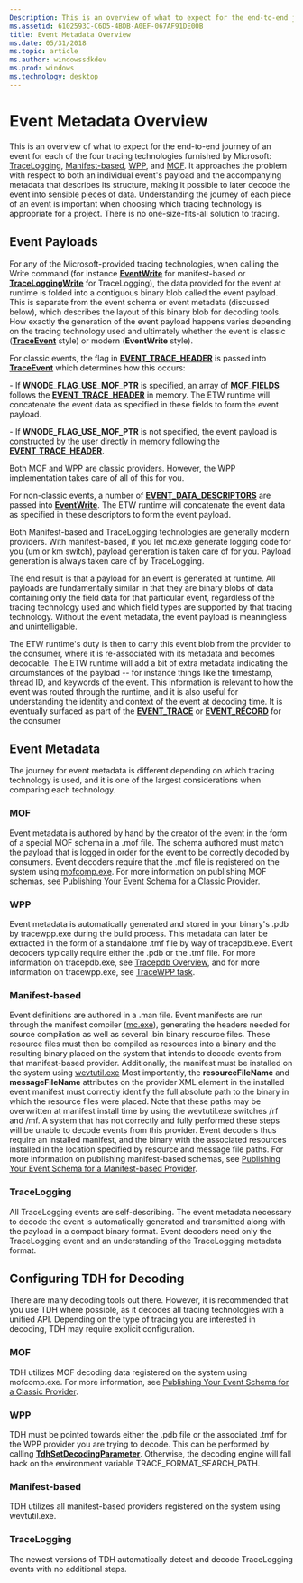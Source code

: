 ```yaml
---
Description: This is an overview of what to expect for the end-to-end journey of an event for each of the four tracing technologies furnished by Microsoft TraceLogging, Manifest-based, WPP, and MOF.
ms.assetid: 6102593C-C6D5-4BDB-A0EF-067AF91DE00B
title: Event Metadata Overview
ms.date: 05/31/2018
ms.topic: article
ms.author: windowssdkdev
ms.prod: windows
ms.technology: desktop
---
```


# Event Metadata Overview

This is an overview of what to expect for the end-to-end journey of an event for each of the four tracing technologies furnished by Microsoft: [TraceLogging](tracelogging.trace_logging_about), [Manifest-based](writing-manifest-based-events.md), [WPP](windows-software-trace-preprocessor.md), and [MOF](tracing-events.md). It approaches the problem with respect to both an individual event's payload and the accompanying metadata that describes its structure, making it possible to later decode the event into sensible pieces of data. Understanding the journey of each piece of an event is important when choosing which tracing technology is appropriate for a project. There is no one-size-fits-all solution to tracing.

## Event Payloads

For any of the Microsoft-provided tracing technologies, when calling the Write command (for instance [**EventWrite**](/windows/win32/Evntprov/nf-evntprov-eventwrite?branch=master) for manifest-based or [**TraceLoggingWrite**](tracelogging.traceloggingwrite) for TraceLogging), the data provided for the event at runtime is folded into a contiguous binary blob called the event payload. This is separate from the event schema or event metadata (discussed below), which describes the layout of this binary blob for decoding tools. How exactly the generation of the event payload happens varies depending on the tracing technology used and ultimately whether the event is classic ([**TraceEvent**](traceevent.md) style) or modern (**EventWrite** style).

For classic events, the flag in [**EVENT\_TRACE\_HEADER**](event-trace-header.md) is passed into [**TraceEvent**](traceevent.md) which determines how this occurs:

\- If **WNODE\_FLAG\_USE\_MOF\_PTR** is specified, an array of [**MOF\_FIELDS**](mof-field.md) follows the [**EVENT\_TRACE\_HEADER**](event-trace-header.md) in memory. The ETW runtime will concatenate the event data as specified in these fields to form the event payload.

\- If **WNODE\_FLAG\_USE\_MOF\_PTR** is not specified, the event payload is constructed by the user directly in memory following the [**EVENT\_TRACE\_HEADER**](event-trace-header.md).

Both MOF and WPP are classic providers. However, the WPP implementation takes care of all of this for you.

For non-classic events, a number of [**EVENT\_DATA\_DESCRIPTORS**](/windows/win32/Evntprov/ns-evntprov-_event_data_descriptor?branch=master) are passed into [**EventWrite**](/windows/win32/Evntprov/nf-evntprov-eventwrite?branch=master). The ETW runtime will concatenate the event data as specified in these descriptors to form the event payload.

Both Manifest-based and TraceLogging technologies are generally modern providers. With manifest-based, if you let mc.exe generate logging code for you (um or km switch), payload generation is taken care of for you. Payload generation is always taken care of by TraceLogging.

The end result is that a payload for an event is generated at runtime. All payloads are fundamentally similar in that they are binary blobs of data containing only the field data for that particular event, regardless of the tracing technology used and which field types are supported by that tracing technology. Without the event metadata, the event payload is meaningless and unintelligable.

The ETW runtime's duty is then to carry this event blob from the provider to the consumer, where it is re-associated with its metadata and becomes decodable. The ETW runtime will add a bit of extra metadata indicating the circumstances of the payload -- for instance things like the timestamp, thread ID, and keywords of the event. This information is relevant to how the event was routed through the runtime, and it is also useful for understanding the identity and context of the event at decoding time. It is eventually surfaced as part of the [**EVENT\_TRACE**](event-trace.md) or [**EVENT\_RECORD**](/windows/win32/relogger/ns-evntcons-_event_record?branch=master) for the consumer

## Event Metadata

The journey for event metadata is different depending on which tracing technology is used, and it is one of the largest considerations when comparing each technology.

### MOF

Event metadata is authored by hand by the creator of the event in the form of a special MOF schema in a .mof file. The schema authored must match the payload that is logged in order for the event to be correctly decoded by consumers. Event decoders require that the .mof file is registered on the system using [mofcomp.exe](wmi.mofcomp). For more information on publishing MOF schemas, see [Publishing Your Event Schema for a Classic Provider](publishing-your-event-schema-for-a-classic-provider.md).

### WPP

Event metadata is automatically generated and stored in your binary's .pdb by tracewpp.exe during the build process. This metadata can later be extracted in the form of a standalone .tmf file by way of tracepdb.exe. Event decoders typically require either the .pdb or the .tmf file. For more information on tracepdb.exe, see [Tracepdb Overview](devtest.tracepdb_overview), and for more information on tracewpp.exe, see [TraceWPP task](devtest.tracewpp_task).

### Manifest-based

Event definitions are authored in a .man file. Event manifests are run through the manifest compiler ([mc.exe](wes.message_compiler__mc_exe_)), generating the headers needed for source compilation as well as several .bin binary resource files. These resource files must then be compiled as resources into a binary and the resulting binary placed on the system that intends to decode events from that manifest-based provider. Additionally, the manifest must be installed on the system using [wevtutil.exe](wes.windows_event_log_tools) Most importantly, the **resourceFileName** and **messageFileName** attributes on the provider XML element in the installed event manifest must correctly identify the full absolute path to the binary in which the resource files were placed. Note that these paths may be overwritten at manifest install time by using the wevtutil.exe switches /rf and /mf. A system that has not correctly and fully performed these steps will be unable to decode events from this provider. Event decoders thus require an installed manifest, and the binary with the associated resources installed in the location specified by resource and message file paths. For more information on publishing manifest-based schemas, see [Publishing Your Event Schema for a Manifest-based Provider](publishing-your-event-schema-for-a-manifest-base-provider.md).

### TraceLogging

All TraceLogging events are self-describing. The event metadata necessary to decode the event is automatically generated and transmitted along with the payload in a compact binary format. Event decoders need only the TraceLogging event and an understanding of the TraceLogging metadata format.

## Configuring TDH for Decoding

There are many decoding tools out there. However, it is recommended that you use TDH where possible, as it decodes all tracing technologies with a unified API. Depending on the type of tracing you are interested in decoding, TDH may require explicit configuration.

### MOF

TDH utilizes MOF decoding data registered on the system using mofcomp.exe. For more information, see [Publishing Your Event Schema for a Classic Provider](publishing-your-event-schema-for-a-classic-provider.md).

### WPP

TDH must be pointed towards either the .pdb file or the associated .tmf for the WPP provider you are trying to decode. This can be performed by calling [**TdhSetDecodingParameter**](/windows/win32/Tdh/nf-tdh-tdhsetdecodingparameter?branch=master). Otherwise, the decoding engine will fall back on the environment variable TRACE\_FORMAT\_SEARCH\_PATH.

### Manifest-based

TDH utilizes all manifest-based providers registered on the system using wevtutil.exe.

### TraceLogging

The newest versions of TDH automatically detect and decode TraceLogging events with no additional steps.

 

 



